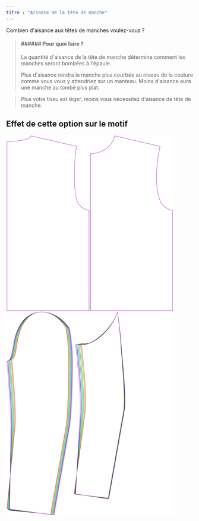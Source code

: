 ```yaml
---
titre : "Aisance de la tête de manche"
---
```


Combien d'aisance aux têtes de manches voulez-vous ?

> #### ###### Pour quoi faire ?
> 
> La quantité d'aisance de la tête de manche détermine comment les manches seront bombées à l'épaule.
> 
> Plus d'aisance rendra la manche plus courbée au niveau de la couture comme vous vous y attendriez sur un manteau. Moins d'aisance aura une manche au tombé plus plat.

> Plus votre tissu est léger, moins vous nécessitez d'aisance de tête de manche.

## Effet de cette option sur le motif

![Cette image montre l'effet de cette option en superposant plusieurs variantes qui ont une valeur différente pour cette option](bent_sleevecapease_sample.svg "Effet de cette option sur le modèle")
